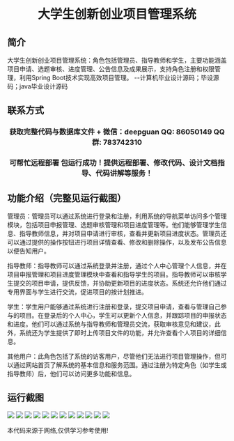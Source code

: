 <p><h1 align="center">大学生创新创业项目管理系统</h1></p>

## 简介
大学生创新创业项目管理系统：角色包括管理员、指导教师和学生，主要功能涵盖项目申请、选题审核、进度管理、公告信息及成果展示，支持角色注册和权限管理，利用Spring Boot技术实现高效项目管理。    --计算机毕业设计源码；毕设源码；java毕业设计源码


## 联系方式
<p><h3 align="center">获取完整代码与数据库文件 + 微信：deepguan QQ: 86050149 QQ群: 783742310</h3></p>
<p><h3 align="center">可帮忙远程部署 包运行成功！提供远程部署、修改代码、设计文档指导、代码讲解等服务！</h3></p>

## 功能介绍（完整见运行截图）
管理员：管理员可以通过系统进行登录和注册，利用系统的导航菜单访问多个管理模块，包括项目申报管理、选题审核管理和项目进度管理等。他们能够管理学生信息、指导教师信息，并对项目申请进行审核，查看并更新项目进度状态。管理员还可以通过提供的操作按钮进行项目详情查看、修改和删除操作，以及发布公告信息以便告知用户。

指导教师：指导教师可以通过系统登录并注册，通过个人中心管理个人信息，并在项目申报管理和项目进度管理模块中查看和指导学生的项目。指导教师可以审核学生提交的项目申请，提供反馈，并协助更新项目的进度状态。系统还允许他们通过专用界面与学生进行交流，促进项目的按计划推进。

学生：学生用户能够通过系统进行注册和登录，提交项目申请，查看与管理自己参与的项目。在登录后的个人中心，学生可以更新个人信息，并跟踪项目的申报状态和进度。他们可以通过系统与指导教师和管理员交流，获取审核意见和建议，此外，系统还为学生提供了即时上传项目文件的功能，并允许查看个人项目的详细信息。

其他用户：此角色包括了系统的访客用户，尽管他们无法进行项目管理操作，但可以通过网站首页了解系统的基本信息和服务范围。通过注册为特定角色（如学生或指导教师）后，他们可以访问更多功能和信息。


## 运行截图
![](img/001.jpg)
![](img/002.jpg)
![](img/003.jpg)
![](img/004.jpg)
![](img/005.jpg)
![](img/006.jpg)
![](img/007.jpg)
![](img/008.jpg)
![](img/009.jpg)
![](img/010.jpg)
![](img/011.jpg)
![](img/012.jpg)

<p>本代码来源于网络,仅供学习参考使用!</p>

